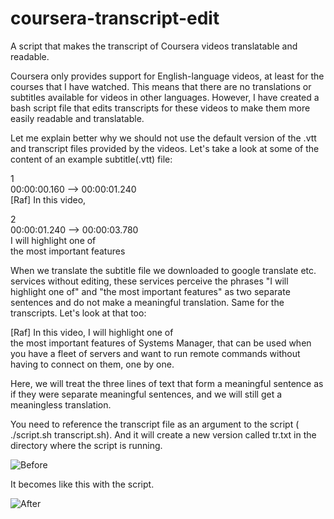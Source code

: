 # coursera-transcript-edit
A script that makes the transcript of Coursera videos translatable and readable.

Coursera only provides support for English-language videos, at least for the courses that I have watched. This means that there are no translations or subtitles available for videos in other languages. However, I have created a bash script file that edits transcripts for these videos to make them more easily readable and translatable. 

Let me explain better why we should not use the default version of the .vtt and transcript files provided by the videos. Let's take a look at some of the content of an example subtitle(.vtt) file:


1 <br/>
00:00:00.160 --> 00:00:01.240 <br/>
[Raf] In this video,

2 <br/>
00:00:01.240 --> 00:00:03.780 <br/>
I will highlight one of <br/>
the most important features


When we translate the subtitle file we downloaded to google translate etc. services without editing, these services perceive the phrases "I will highlight one of" and "the most important features" as two separate sentences and do not make a meaningful translation. Same for the transcripts. Let's look at that too:


[Raf] In this video, I will highlight one of <br/>
the most important features of Systems Manager, that can be used when you have a fleet of servers and want to run remote commands without having to connect
on them, one by one.


Here, we will treat the three lines of text that form a meaningful sentence as if they were separate meaningful sentences, and we will still get a meaningless translation.


You need to reference the transcript file as an argument to the script ( ./script.sh transcript.sh). And it will create a new version called tr.txt in the directory where the script is running.



![Before](https://i.ibb.co/Chmb6jp/before.png "Before")

It becomes like this with the script.

![After](https://i.ibb.co/9qKCrTV/after.png "After")
